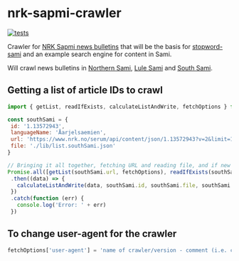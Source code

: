 # nrk-sapmi-crawler
[![tests](https://github.com/eklem/nrk-sapmi-crawler/actions/workflows/tests.yml/badge.svg)](https://github.com/eklem/nrk-sapmi-crawler/actions/workflows/tests.yml)

Crawler for [NRK Sapmi news bulletins](https://www.nrk.no/sapmi/samegillii/) that will be the basis for [stopword-sami](https://github.com/eklem/stopword-sami) and an example search engine for content in Sami.

Will crawl news bulletins in [Northern Sami](https://www.nrk.no/sapmi/o__asat---davvisamegillii-1.13572949), [Lule Sami](https://www.nrk.no/sapmi/adasa---julevsabmaj-1.13572946) and [South Sami](https://www.nrk.no/sapmi/saernie---aarjelsaemien-1.13572943).

## Getting a list of article IDs to crawl
 ```javaScript
 import { getList, readIfExists, calculateListAndWrite, fetchOptions } from '../index.js'

const southSami = {
  id: '1.13572943',
  languageName: 'Åarjelsaemien',
  url: 'https://www.nrk.no/serum/api/content/json/1.13572943?v=2&limit=1000&context=items',
  file: './lib/list.southSami.json'
}

// Bringing it all together, fetching URL and reading file, and if new content -> merging arrays and writing
Promise.all([getList(southSami.url, fetchOptions), readIfExists(southSami.file).catch(e => e)])
  .then((data) => {
    calculateListAndWrite(data, southSami.id, southSami.file, southSami.languageName)
  })
  .catch(function (err) {
    console.log('Error: ' + err)
  })
 ```
 
 ## To change user-agent for the crawler
```javaScript
fetchOptions['user-agent'] = 'name of crawler/version - comment (i.e. contact-info)'
```
